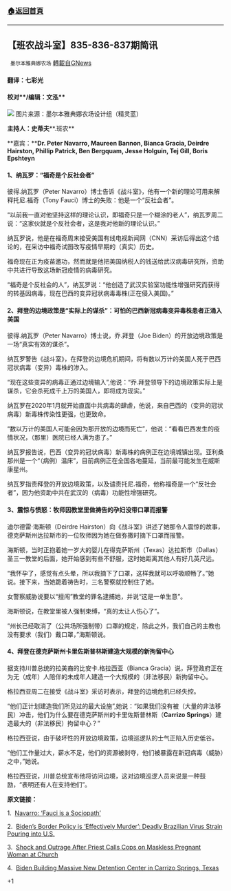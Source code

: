 ###  [:house:返回首頁](https://github.com/ourhimalayas/txt)
---

## 【班农战斗室】835-836-837期简讯
` 墨尔本雅典娜农场` [轉載自GNews](https://gnews.org/zh-hans/1040566/)

#### **翻译：七彩光**

#### **校对****/编辑：文泓**
![]()![](https://gnews.org/wp-content/uploads/2021/03/813-814-2.png)
图片来源：墨尔本雅典娜农场设计组（精灵蓝）

**主持人：史蒂夫****.班农**

**嘉宾：****Dr. Peter Navarro, Maureen Bannon, Bianca Gracia, Deirdre Hairston, Phillip Patrick, Ben Bergquam, Jesse Holguin, Tej Gill, Boris Epshteyn**

#### **1、纳瓦罗：“福奇是个反社会者”**

彼得.纳瓦罗（Peter Navarro）博士告诉《战斗室》，他有一个新的理论可用来解释托尼.福奇（Tony Fauci）博士的失败：他是一个“反社会者”。

“以前我一直对他坚持这样的理论认识，即福奇只是一个糊涂的老人”，纳瓦罗周二说：“这家伙就是个反社会者，这是我对他新的理论认识。”

纳瓦罗说，他是在福奇周末接受美国有线电视新闻网（CNN）采访后得出这个结论的，在采访中福奇试图改写疫情早期的（真实）历史。

福奇现在正为疫苗邀功，然而就是他把美国纳税人的钱送给武汉病毒研究所，资助中共进行导致这场新冠疫情的病毒研究。

“福奇是个反社会的人”，纳瓦罗说：“他创造了武汉实验室功能性增强研究而获得的转基因病毒，现在巴西的变异冠状病毒毒株(正在侵入美国)。”

#### 2、拜登的边境政策是“实际上的谋杀”：可怕的巴西新冠病毒变异毒株患者正涌入美国

彼得.纳瓦罗（Peter Navarro）博士说，乔.拜登（Joe Biden）的开放边境政策是一场“真实有效的谋杀”。

纳瓦罗警告《战斗室》，在拜登的边境危机期间，将有数以万计的美国人死于巴西冠状病毒（变异）毒株的渗入。

“现在这些变异的病毒正通过边境输入”,他说：“乔.拜登领导下的边境政策实际上是谋杀，它会杀死成千上万的美国人，即将成为现实。”

纳瓦罗在2020年1月就开始直面中共病毒的肆虐，他说，来自巴西的（变异的冠状病毒）新毒株传染性更强，也更致命。

“数以万计的美国人可能会因为那开放的边境而死亡”，他说：“看看巴西发生的疫情状况，（那里）医院已经人满为患了。”

纳瓦罗报告说，巴西（变异的冠状病毒）新毒株的病例正在边境城镇出现。亚利桑那州是一个“（病例）温床”，目前病例正在全国各地蔓延，当前最可能发生在威斯康星州。

纳瓦罗指责拜登的开放边境政策，以及谴责托尼.福奇，他称福奇是一个“反社会者”，因为他资助中共在武汉的（病毒）功能性增强研究。

#### 3、震惊与愤怒：牧师因教堂里做祷告的孕妇没带口罩而报警

迪尔德雷·海斯顿（Deirdre Hairston）向《战斗室》讲述了她那令人震惊的故事，德克萨斯州达拉斯市的一位牧师因为她在做弥撒时摘下口罩而报警。

海斯顿，当时正抱着她一岁大的婴儿在得克萨斯州（Texas）达拉斯市（Dallas）圣三一教堂的后面，她开始感到有些不舒服，这时她距离其他人有好几英尺远。

“我怀孕了，感觉有点头晕，所以我摘下了口罩，这样我就可以呼吸顺畅了。”她说。接下来，当她跪着祷告时，三名警察就控制住了她。

女警察威胁说要以“擅闯”教堂的罪名逮捕她，并说“这是一单生意”。

海斯顿说，在教堂里被人强制束缚，“真的太让人伤心了”。

“州长已经取消了（公共场所强制带）口罩的规定，除此之外，我们自己的主教也没有要求（我们）戴口罩，”海斯顿说。

#### 4、拜登在德克萨斯州卡里佐斯普林斯建造大规模的新拘留中心

据支持川普总统的拉美裔的比安卡.格拉西亚（Bianca Gracia）说，拜登政府正在为无（成年）人陪伴的未成年人建造一个大规模的（非法移民）新拘留中心。

格拉西亚周二在接受《战斗室》采访时表示，拜登的边境危机已经失控。

“他们正计划建造我们所见过的最大设施”,她说：“如果我们没有被（大量的非法移民）冲击，他们为什么要在德克萨斯州的卡里佐斯普林斯（**Carrizo Springs**）建造最大的（非法移民）拘留中心？”

格拉西亚说，由于破坏性的开放边境政策，边境巡逻队的士气正陷入历史低谷。

“他们工作量过大，薪水不足，他们的资源被剥夺，他们被暴露在新冠病毒（威胁）之中，”她说。

格拉西亚说，川普总统宣布他将访问边境，这对边境巡逻人员来说是一种鼓励，“表明还有人在支持他们”。

**原文链接：**

1.  [Navarro: ‘Fauci is a Sociopath’](https://pandemic.warroom.org/2021/03/30/navarro-fauci-is-a-sociopath/)

2.  [Biden’s Border Policy is ‘Effectively Murder’: Deadly Brazilian Virus Strain Pouring into U.S.](https://pandemic.warroom.org/2021/03/30/bidens-border-policy-is-effectively-murder-navarro-says-deadly-brazilian-virus-strain-pouring-into-u-s/)

3.  [Shock and Outrage After Priest Calls Cops on Maskless Pregnant Woman at Church](https://pandemic.warroom.org/2021/03/30/shock-and-outrage-after-priest-calls-cops-on-pregnant-woman-at-church/)

4.  [Biden Building Massive New Detention Center in Carrizo Springs, Texas](https://pandemic.warroom.org/2021/03/30/biden-building-massive-new-detention-center-in-carrizo-springs-texas/)

+1

